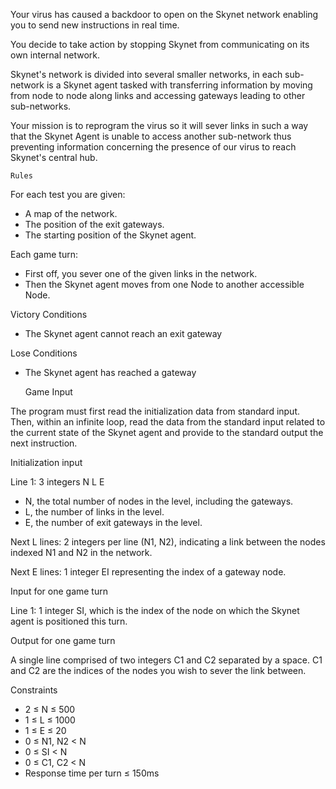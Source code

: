 Your virus has caused a backdoor to open on the Skynet network enabling you to send new instructions in real time.

You decide to take action by stopping Skynet from communicating on its own internal network.

Skynet's network is divided into several smaller networks, in each sub-network is a Skynet agent tasked with transferring information by moving from node to node along links and accessing gateways leading to other sub-networks.

Your mission is to reprogram the virus so it will sever links in such a way that the Skynet Agent is unable to access another sub-network thus preventing information concerning the presence of our virus to reach Skynet's central hub.
 
 	Rules

For each test you are given:
* A map of the network.
* The position of the exit gateways.
* The starting position of the Skynet agent.

Each game turn:
* First off, you sever one of the given links in the network.
* Then the Skynet agent moves from one Node to another accessible Node.

Victory Conditions
* The Skynet agent cannot reach an exit gateway
 
Lose Conditions
* The Skynet agent has reached a gateway

 
 	Game Input

The program must first read the initialization data from standard input. Then, within an infinite loop, read the data from the standard input related to the current state of the Skynet agent and provide to the standard output the next instruction.

Initialization input

Line 1: 3 integers N L E
- N, the total number of nodes in the level, including the gateways.
- L, the number of links in the level.
- E, the number of exit gateways in the level.

Next L lines: 2 integers per line (N1, N2), indicating a link between the nodes indexed N1 and N2 in the network.

Next E lines: 1 integer EI representing the index of a gateway node.

Input for one game turn

Line 1: 1 integer SI, which is the index of the node on which the Skynet agent is positioned this turn.

Output for one game turn

A single line comprised of two integers C1 and C2 separated by a space. C1 and C2 are the indices of the nodes you wish to sever the link between.

Constraints
* 2 ≤ N ≤ 500
* 1 ≤ L ≤ 1000
* 1 ≤ E ≤ 20
* 0 ≤ N1, N2 < N
* 0 ≤ SI < N
* 0 ≤ C1, C2 < N
* Response time per turn ≤ 150ms